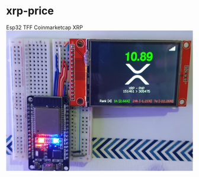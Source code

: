 # xrp-price
Esp32 TFF Coinmarketcap XRP
<img src="https://raw.githubusercontent.com/jmvsevilleja/xrp-price/main/xrp.jpg">
